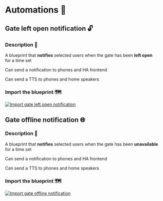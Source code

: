 # Automations 🤖

## Gate left open notification 🔓

### Description 📝

A blueprint that **notifies** selected users when the gate has been **left open** for a time set

Can send a notification to phones and HA frontend

Can send a TTS to phones and home speakers

### Import the blueprint 🗺️

[![Import gate left open notification](https://my.home-assistant.io/badges/blueprint_import.svg)](https://my.home-assistant.io/redirect/blueprint_import/?blueprint_url=https%3A%2F%2Fgithub.com%2Fetiennec78%2FHome-Automation%2Fblob%2Fmaster%2FAutomatic+Gate%2FExtra%2FAutomations%2Fgate-left-open-notification.yaml)



## Gate offline notification 🌐

### Description 📝

A blueprint that **notifies** selected users when the gate has been **unavailable** for a time set

Can send a notification to phones and HA frontend

Can send a TTS to phones and home speakers

### Import the blueprint 🗺️

[![Import gate offline notification](https://my.home-assistant.io/badges/blueprint_import.svg)](https://my.home-assistant.io/redirect/blueprint_import/?blueprint_url=https%3A%2F%2Fgithub.com%2Fetiennec78%2FHome-Automation%2Fblob%2Fmaster%2FAutomatic+Gate%2FExtra%2FAutomations%2Fgate-offline-notification.yaml)
